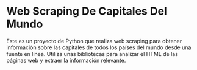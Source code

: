 # Web Scraping De Capitales Del Mundo

Este es un proyecto de Python que realiza web scraping para obtener información sobre las capitales de todos los países del mundo desde una fuente en línea. 
Utiliza unas bibliotecas para analizar el HTML de las páginas web y extraer la información relevante.

